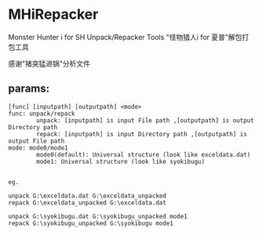 # MHiRepacker

Monster Hunter i for SH Unpack/Repacker Tools
"怪物猎人i for 夏普"解包打包工具


感谢"猪突猛进锅"分析文件

## params:
```
[func] [inputpath] [outputpath] <mode>
func: unpack/repack
        unpack: [inputpath] is input File path ,[outputpath] is output Directory path
        repack: [inputpath] is input Directory path ,[outputpath] is output File path
mode: mode0/mode1
        mode0(default): Universal structure (look like exceldata.dat)
        mode1: Universal structure (look like syokibugu)


eg.

unpack G:\exceldata.dat G:\exceldata_unpacked
repack G:\exceldata_unpacked G:\exceldata.dat

unpack G:\syokibugu.dat G:\syokibugu_unpacked mode1
repack G:\syokibugu_unpacked G:\syokibugu mode1
```